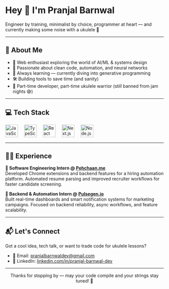 <h1 align="left">Hey 👋 I'm Pranjal Barnwal</h1>

<p align="left">Engineer by training, minimalist by choice, programmer at heart — and currently making some noise with a ukulele 🎸</p>

---

## 🧠 About Me

- 🚀 Web enthusiast exploring the world of AI/ML & systems design  
- 🧩 Passionate about clean code, automation, and neural networks  
- 🌱 Always learning — currently diving into generative programming  
- 🛠️ Building tools to save time (and sanity)  
- 🎸 Part-time developer, part-time ukulele warrior (still banned from jam nights 😅)

---

## 💻 Tech Stack

<div align="left">
  <img src="https://cdn.jsdelivr.net/gh/devicons/devicon/icons/javascript/javascript-original.svg" height="40" alt="JavaScript" />
  <img width="12" />
  <img src="https://cdn.jsdelivr.net/gh/devicons/devicon/icons/typescript/typescript-original.svg" height="40" alt="TypeScript" />
  <img width="12" />
  <img src="https://cdn.jsdelivr.net/gh/devicons/devicon/icons/react/react-original.svg" height="40" alt="React" />
  <img width="12" />
  <img src="https://cdn.jsdelivr.net/gh/devicons/devicon/icons/nextjs/nextjs-original.svg" height="40" alt="Next.js" />
  <img width="12" />
  <img src="https://cdn.jsdelivr.net/gh/devicons/devicon/icons/nodejs/nodejs-original.svg" height="40" alt="Node.js" />
</div>

---

## 🧑‍💻 Experience

**💼 Software Engineering Intern @ [Pehchaan.me](https://pehchaan.me/)**  
Developed Chrome extensions and backend features for a hiring automation platform. Automated resume parsing and improved recruiter workflows for faster candidate screening.

**💼 Backend & Automation Intern @ [Pulsegen.io](https://pulsegen.io/)**  
Built real-time dashboards and smart notification systems for marketing campaigns. Focused on backend reliability, async workflows, and feature scalability.

---

## 📬 Let's Connect

Got a cool idea, tech talk, or want to trade code for ukulele lessons?

- 📧 Email: [pranjalbarnwaldev@gmail.com](mailto:pranjalbarnwaldev@gmail.com)  
- 🔗 LinkedIn: [linkedin.com/in/pranjal-barnwal-dev](https://www.linkedin.com/in/pranjal-barnwal-dev/)  

---

<p align="center">Thanks for stopping by — may your code compile and your strings stay tuned! 🚀</p>
